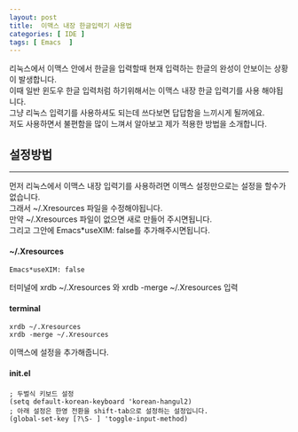 ```yaml
---
layout: post
title:  이맥스 내장 한글입력기 사용법
categories: [ IDE ]
tags: [ Emacs  ]
---
```

리눅스에서 이맥스 안에서 한글을 입력할때 현재 입력하는 한글의 완성이 안보이는 상황이 발생합니다.  
이때 일반 윈도우 한글 입력처럼 하기위해서는 이맥스 내장 한글 입력기를 사용 해야됩니다.  
그냥 리눅스 입력기를 사용하셔도 되는데 쓰다보면 답답함을 느끼시게 될꺼에요.  
저도 사용하면서 불편함을 많이 느껴서 알아보고 제가 적용한 방법을 소개합니다.  

<!-- more -->

## 설정방법
* * *
먼저 리눅스에서 이맥스 내장 입력기를 사용하려면 이맥스 설정만으로는 설정을 할수가 없습니다.  
그래서 ~/.Xresources 파일을 수정해야됩니다.  
만약 ~/.Xresources 파일이 없으면 새로 만들어 주시면됩니다.  
그리고 그안에 Emacs*useXIM: false를 추가해주시면됩니다.  
#### ~/.Xresources
```
Emacs*useXIM: false
```
   
터미널에  xrdb ~/.Xresources 와 xrdb -merge ~/.Xresources 입력
#### terminal
```
xrdb ~/.Xresources
xrdb -merge ~/.Xresources
```
이맥스에 설정을 추가해줍니다.

#### init.el
```emacs-lisp
; 두벌식 키보드 설정
(setq default-korean-keyboard 'korean-hangul2)
; 아래 설정은 한영 전환을 shift-tab으로 설정하는 설정입니다.
(global-set-key [?\S- ] 'toggle-input-method)
```

